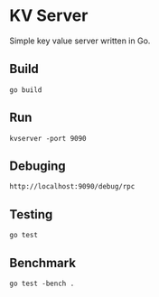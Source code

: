 # KV Server

Simple key value server written in Go.

## Build

	go build

## Run

	kvserver -port 9090

## Debuging

	http://localhost:9090/debug/rpc

## Testing

	go test

## Benchmark

	go test -bench .
